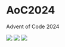 # AoC2024
Advent of Code 2024


<!--- advent_readme_stars table --->


![](https://img.shields.io/badge/day%20📅-10-blue) ![](https://img.shields.io/badge/stars%20⭐-8-yellow) ![](https://img.shields.io/badge/days%20completed-4-red)